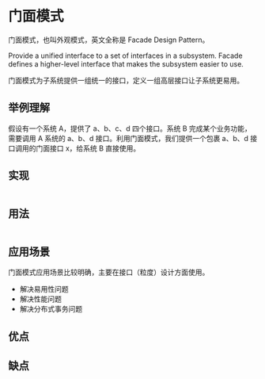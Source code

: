 # 门面模式
门面模式，也叫外观模式，英文全称是 Facade Design Pattern。

Provide a unified interface to a set of interfaces in a subsystem. Facade defines a higher-level interface that makes the subsystem easier to use.

门面模式为子系统提供一组统一的接口，定义一组高层接口让子系统更易用。

## 举例理解
假设有一个系统 A，提供了 a、b、c、d 四个接口。系统 B 完成某个业务功能，需要调用 A 系统的 a、b、d 接口。利用门面模式，我们提供一个包裹 a、b、d 接口调用的门面接口 x，给系统 B 直接使用。

## 实现

```go

```

## 用法

```go

```

## 应用场景
门面模式应用场景比较明确，主要在接口（粒度）设计方面使用。
- 解决易用性问题
- 解决性能问题
- 解决分布式事务问题



## 优点

## 缺点
